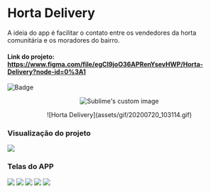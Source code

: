 # Horta Delivery 

A ideia do app é facilitar o contato entre os vendedores da horta comunitária e os moradores do bairro. 

#### Link do projeto: https://www.figma.com/file/egCl9joO36APRenYsevHWP/Horta-Delivery?node-id=0%3A1

![Badge](https://img.shields.io/static/v1?label=figma&message=UIdesign&color=blue&style=for-the-badge)

<p align="center">
  <img src="https://github.com/waldyr/Sublime-Installer/blob/master/sublime_text.png?raw=true" alt="Sublime's custom image"/>
</p>

<p align="center">
  ![Horta Delivery](assets/gif/20200720_103114.gif)
</p>

### Visualização do projeto
<img src="https://github.com/tarciosillva/Horta-Delivery-Res.-Tiradentes/blob/master/assets/img/horta%20delivery.JPG">


### Telas do APP

<img src="https://github.com/tarciosillva/Horta-Delivery-Res.-Tiradentes/blob/master/assets/img/horta%20delivery%20-%20inicial.JPG">

<img src="https://github.com/tarciosillva/Horta-Delivery-Res.-Tiradentes/blob/master/assets/img/horta%20delivery%20-%20vendas.JPG">

<img src="https://github.com/tarciosillva/Horta-Delivery-Res.-Tiradentes/blob/master/assets/img/horta%20delivery%20-%20Quantidade.JPG">

<img src="https://github.com/tarciosillva/Horta-Delivery-Res.-Tiradentes/blob/master/assets/img/horta%20delivery%20-%20Entrega.JPG">

<img src="https://github.com/tarciosillva/Horta-Delivery-Res.-Tiradentes/blob/master/assets/img/horta%20delivery%20-%20Confirma%C3%A7%C3%A3o.JPG">



